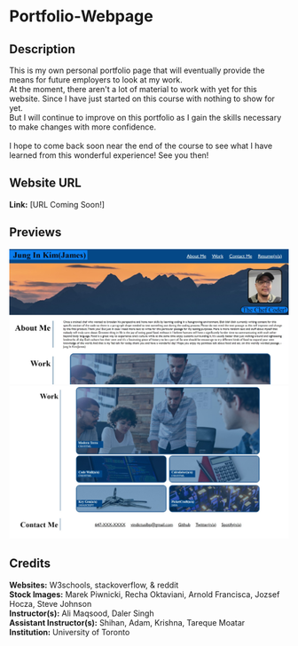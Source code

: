 # Portfolio-Webpage

## Description
This is my own personal portfolio page that will eventually provide the means for future employers to look at my work. <br>
At the moment, there aren't a lot of material to work with yet for this website. Since I have just started on this course with nothing to show for yet.<br>
But I will continue to improve on this portfolio as I gain the skills necessary to make changes with more confidence. <br>
<br>
I hope to come back soon near the end of the course to see what I have learned from this wonderful experience! See you then! <br>

## Website URL
**Link:** [URL Coming Soon!] <br>

## Previews
![Website Preview Image](/assets/images/website-preview-1.jpg) <br>
![Website Preview Image](/assets/images/website-preview-2.jpg) <br>

## Credits
**Websites:** W3schools, stackoverflow, & reddit <br>
**Stock Images:** Marek Piwnicki, Recha Oktaviani, Arnold Francisca, Jozsef Hocza, Steve Johnson <br>
**Instructor(s):** Ali Maqsood, Daler Singh <br>
**Assistant Instructor(s):** Shihan, Adam, Krishna, Tareque Moatar<br>
**Institution:** University of Toronto <br>
